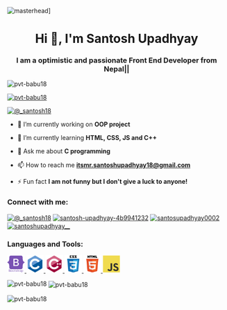 ![masterhead](https://www.digitaladlectio.com/wp-content/uploads/2020/04/New-PNC-Animated-Banners.gif)]


<h1 align="center">Hi 👋, I'm Santosh Upadhyay</h1>
<h3 align="center">I am a optimistic and passionate Front End Developer from Nepal||</h3>

<p align="left"> <img src="https://komarev.com/ghpvc/?username=pvt-babu18&label=Profile%20views&color=0e75b6&style=flat" alt="pvt-babu18" /> </p>

<p align="left"> <a href="https://github.com/ryo-ma/github-profile-trophy"><img src="https://github-profile-trophy.vercel.app/?username=pvt-babu18" alt="pvt-babu18" /></a> </p>

<p align="left"> <a href="https://twitter.com/@_santosh18" target="blank"><img src="https://img.shields.io/twitter/follow/@_santosh18?logo=twitter&style=for-the-badge" alt="@_santosh18" /></a> </p>

- 🔭 I’m currently working on **OOP project**

- 🌱 I’m currently learning **HTML, CSS, JS and C++**

- 💬 Ask me about **C programming**

- 📫 How to reach me **itsmr.santoshupadhyay18@gmail.com**

- ⚡ Fun fact **I am not funny but I don't give a luck to anyone!**

<h3 align="left">Connect with me:</h3>
<p align="left">
<a href="https://twitter.com/@_santosh18" target="blank"><img align="center" src="https://raw.githubusercontent.com/rahuldkjain/github-profile-readme-generator/master/src/images/icons/Social/twitter.svg" alt="@_santosh18" height="30" width="40" /></a>
<a href="https://linkedin.com/in/santosh-upadhyay-4b9941232" target="blank"><img align="center" src="https://raw.githubusercontent.com/rahuldkjain/github-profile-readme-generator/master/src/images/icons/Social/linked-in-alt.svg" alt="santosh-upadhyay-4b9941232" height="30" width="40" /></a>
<a href="https://fb.com/santosupadhyay0002" target="blank"><img align="center" src="https://raw.githubusercontent.com/rahuldkjain/github-profile-readme-generator/master/src/images/icons/Social/facebook.svg" alt="santosupadhyay0002" height="30" width="40" /></a>
<a href="https://instagram.com/santoshupadhyay__" target="blank"><img align="center" src="https://raw.githubusercontent.com/rahuldkjain/github-profile-readme-generator/master/src/images/icons/Social/instagram.svg" alt="santoshupadhyay__" height="30" width="40" /></a>
</p>

<h3 align="left">Languages and Tools:</h3>
<p align="left"> <a href="https://getbootstrap.com" target="_blank" rel="noreferrer"> <img src="https://raw.githubusercontent.com/devicons/devicon/master/icons/bootstrap/bootstrap-plain-wordmark.svg" alt="bootstrap" width="40" height="40"/> </a> <a href="https://www.cprogramming.com/" target="_blank" rel="noreferrer"> <img src="https://raw.githubusercontent.com/devicons/devicon/master/icons/c/c-original.svg" alt="c" width="40" height="40"/> </a> <a href="https://www.w3schools.com/cpp/" target="_blank" rel="noreferrer"> <img src="https://raw.githubusercontent.com/devicons/devicon/master/icons/cplusplus/cplusplus-original.svg" alt="cplusplus" width="40" height="40"/> </a> <a href="https://www.w3schools.com/css/" target="_blank" rel="noreferrer"> <img src="https://raw.githubusercontent.com/devicons/devicon/master/icons/css3/css3-original-wordmark.svg" alt="css3" width="40" height="40"/> </a> <a href="https://www.w3.org/html/" target="_blank" rel="noreferrer"> <img src="https://raw.githubusercontent.com/devicons/devicon/master/icons/html5/html5-original-wordmark.svg" alt="html5" width="40" height="40"/> </a> <a href="https://developer.mozilla.org/en-US/docs/Web/JavaScript" target="_blank" rel="noreferrer"> <img src="https://raw.githubusercontent.com/devicons/devicon/master/icons/javascript/javascript-original.svg" alt="javascript" width="40" height="40"/> </a> </p>

<p><img align="left" src="https://github-readme-stats.vercel.app/api/top-langs?username=pvt-babu18&show_icons=true&locale=en&layout=compact" alt="pvt-babu18" /></p>

<p>&nbsp;<img align="center" src="https://github-readme-stats.vercel.app/api?username=pvt-babu18&show_icons=true&locale=en" alt="pvt-babu18" /></p>

<p><img align="center" src="https://github-readme-streak-stats.herokuapp.com/?user=pvt-babu18&" alt="pvt-babu18" /></p>
